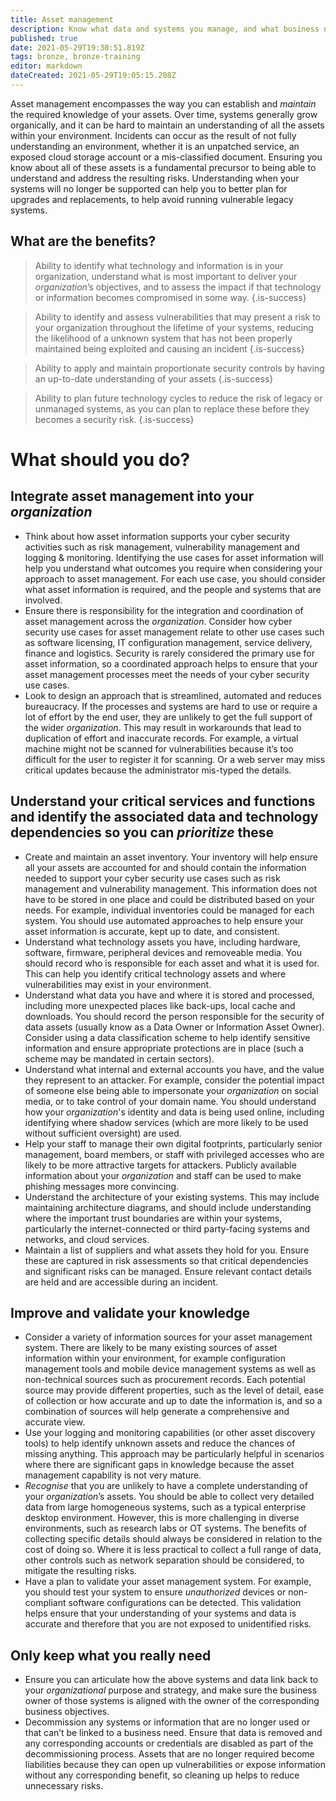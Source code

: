```yaml
---
title: Asset management
description: Know what data and systems you manage, and what business need they support.
published: true
date: 2021-05-29T19:30:51.819Z
tags: bronze, bronze-training
editor: markdown
dateCreated: 2021-05-29T19:05:15.208Z
---
```


Asset management encompasses the way you can establish and *maintain* the required knowledge of your assets. Over time, systems generally grow organically, and it can be hard to maintain an understanding of all the assets within your environment. Incidents can occur as the result of not fully understanding an environment, whether it is an unpatched service, an exposed cloud storage account or a mis-classified document. Ensuring you know about all of these assets is a fundamental precursor to being able to understand and address the resulting risks. Understanding when your systems will no longer be supported can help you to better plan for upgrades and replacements, to help avoid running vulnerable legacy systems.

## What are the benefits?

> Ability to identify what technology and information is in your organization, understand what is most important to deliver your *organization*’s objectives, and to assess the impact if that technology or information becomes compromised in some way.
{.is-success}

> Ability to identify and assess vulnerabilities that may present a risk to your organization throughout the lifetime of your systems, reducing the likelihood of a unknown system that has not been properly maintained being exploited and causing an incident
{.is-success}

> Ability to apply and maintain proportionate security controls by having an up-to-date understanding of your assets
{.is-success}


> Ability to plan future technology cycles to reduce the risk of legacy or unmanaged systems, as you can plan to replace these before they becomes a security risk.
{.is-success}

# What should you do?

## **Integrate asset management into your** ***organization***

-   Think about how asset information supports your cyber security activities such as risk management, vulnerability management and logging & monitoring. Identifying the use cases for asset information will help you understand what outcomes you require when considering your approach to asset management. For each use case, you should consider what asset information is required, and the people and systems that are involved.
-   Ensure there is responsibility for the integration and coordination of asset management across the *organization*. Consider how cyber security use cases for asset management relate to other use cases such as software licensing, IT configuration management, service delivery, finance and logistics. Security is rarely considered the primary use for asset information, so a coordinated approach helps to ensure that your asset management processes meet the needs of your cyber security use cases.
-   Look to design an approach that is streamlined, automated and reduces bureaucracy. If the processes and systems are hard to use or require a lot of effort by the end user, they are unlikely to get the full support of the wider *organization*. This may result in workarounds that lead to duplication of effort and inaccurate records. For example, a virtual machine might not be scanned for vulnerabilities because it’s too difficult for the user to register it for scanning. Or a web server may miss critical updates because the administrator mis-typed the details.

## **Understand your critical services and functions and identify the associated data and technology dependencies so you can** ***prioritize*** **these**

-   Create and maintain an asset inventory. Your inventory will help ensure all your assets are accounted for and should contain the information needed to support your cyber security use cases such as risk management and vulnerability management. This information does not have to be stored in one place and could be distributed based on your needs. For example, individual inventories could be managed for each system. You should use automated approaches to help ensure your asset information is accurate, kept up to date, and consistent.
-   Understand what technology assets you have, including hardware, software, firmware, peripheral devices and removeable media. You should record who is responsible for each asset and what it is used for. This can help you identify critical technology assets and where vulnerabilities may exist in your environment.
-   Understand what data you have and where it is stored and processed, including more unexpected places like back-ups, local cache and downloads. You should record the person responsible for the security of data assets (usually know as a Data Owner or Information Asset Owner). Consider using a data classification scheme to help identify sensitive information and ensure appropriate protections are in place (such a scheme may be mandated in certain sectors).
-   Understand what internal and external accounts you have, and the value they represent to an attacker. For example, consider the potential impact of someone else being able to impersonate your *organization* on social media, or to take control of your domain name. You should understand how your *organization*'s identity and data is being used online, including identifying where shadow services (which are more likely to be used without sufficient oversight) are used.
-   Help your staff to manage their own digital footprints, particularly senior management, board members, or staff with privileged accesses who are likely to be more attractive targets for attackers. Publicly available information about your *organization* and staff can be used to make phishing messages more convincing.
-   Understand the architecture of your existing systems. This may include maintaining architecture diagrams, and should include understanding where the important trust boundaries are within your systems, particularly the internet-connected or third party-facing systems and networks, and cloud services.
-   Maintain a list of suppliers and what assets they hold for you. Ensure these are captured in risk assessments so that critical dependencies and significant risks can be managed. Ensure relevant contact details are held and are accessible during an incident.

## **Improve and validate your knowledge**

-   Consider a variety of information sources for your asset management system. There are likely to be many existing sources of asset information within your environment, for example configuration management tools and mobile device management systems as well as non-technical sources such as procurement records. Each potential source may provide different properties, such as the level of detail, ease of collection or how accurate and up to date the information is, and so a combination of sources will help generate a comprehensive and accurate view.
-   Use your logging and monitoring capabilities (or other asset discovery tools) to help identify unknown assets and reduce the chances of missing anything. This approach may be particularly helpful in scenarios where there are significant gaps in knowledge because the asset management capability is not very mature.
-   *Recognise* that you are unlikely to have a complete understanding of your *organization*’s assets. You should be able to collect very detailed data from large homogeneous systems, such as a typical enterprise desktop environment. However, this is more challenging in diverse environments, such as research labs or OT systems. The benefits of collecting specific details should always be considered in relation to the cost of doing so. Where it is less practical to collect a full range of data, other controls such as network separation should be considered, to mitigate the resulting risks.
-   Have a plan to validate your asset management system. For example, you should test your system to ensure *unauthorized* devices or non-compliant software configurations can be detected. This validation helps ensure that your understanding of your systems and data is accurate and therefore that you are not exposed to unidentified risks.

## **Only keep what you really need**

-   Ensure you can articulate how the above systems and data link back to your *organizational* purpose and strategy, and make sure the business owner of those systems is aligned with the owner of the corresponding business objectives.
-   Decommission any systems or information that are no longer used or that can’t be linked to a business need. Ensure that data is removed and any corresponding accounts or credentials are disabled as part of the decommissioning process. Assets that are no longer required become liabilities because they can open up vulnerabilities or expose information without any corresponding benefit, so cleaning up helps to reduce unnecessary risks.